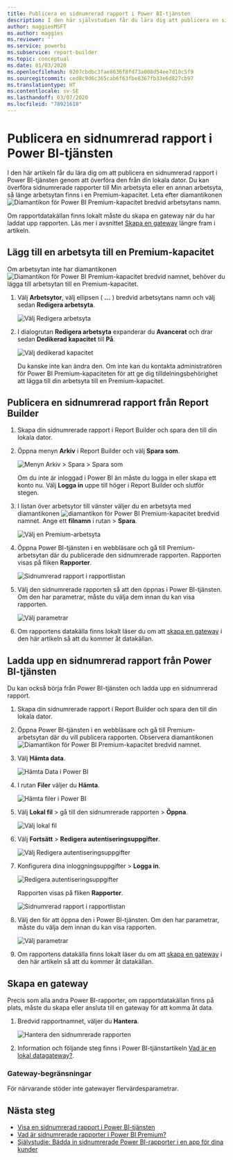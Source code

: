 ```yaml
---
title: Publicera en sidnumrerad rapport i Power BI-tjänsten
description: I den här självstudien får du lära dig att publicera en sidnumrerad rapport i Power BI-tjänsten genom att överföra den från din lokala dator.
author: maggiesMSFT
ms.author: maggies
ms.reviewer: ''
ms.service: powerbi
ms.subservice: report-builder
ms.topic: conceptual
ms.date: 01/03/2020
ms.openlocfilehash: 0207cbdbc3fae8636f8fd73a008d54ee7d10c5f9
ms.sourcegitcommit: ced8c9d6c365cab6f63fbe8367fb33e6d827cb97
ms.translationtype: HT
ms.contentlocale: sv-SE
ms.lasthandoff: 03/07/2020
ms.locfileid: "78921618"
---
```

# <a name="publish-a-paginated-report-to-the-power-bi-service"></a>Publicera en sidnumrerad rapport i Power BI-tjänsten

I den här artikeln får du lära dig om att publicera en sidnumrerad rapport i Power BI-tjänsten genom att överföra den från din lokala dator. Du kan överföra sidnumrerade rapporter till Min arbetsyta eller en annan arbetsyta, så länge arbetsytan finns i en Premium-kapacitet. Leta efter diamantikonen ![Diamantikon för Power BI Premium-kapacitet](media/paginated-reports-save-to-power-bi-service/premium-diamond.png) bredvid arbetsytans namn. 

Om rapportdatakällan finns lokalt måste du skapa en gateway när du har laddat upp rapporten. Läs mer i avsnittet [Skapa en gateway](#create-a-gateway) längre fram i artikeln.

## <a name="add-a-workspace-to-a-premium-capacity"></a>Lägg till en arbetsyta till en Premium-kapacitet

Om arbetsytan inte har diamantikonen ![Diamantikon för Power BI Premium-kapacitet](media/paginated-reports-save-to-power-bi-service/premium-diamond.png) bredvid namnet, behöver du lägga till arbetsytan till en Premium-kapacitet. 

1. Välj **Arbetsytor**, välj ellipsen ( **...** ) bredvid arbetsytans namn och välj sedan **Redigera arbetsyta**.

    ![Välj Redigera arbetsyta](media/paginated-reports-save-to-power-bi-service/power-bi-paginated-edit-workspace.png)

1. I dialogrutan **Redigera arbetsyta** expanderar du **Avancerat** och drar sedan **Dedikerad kapacitet** till **På**.

    ![Välj dedikerad kapacitet](media/paginated-reports-save-to-power-bi-service/power-bi-paginated-edit-workspace-dialog.png)

   Du kanske inte kan ändra den. Om inte kan du kontakta administratören för Power BI Premium-kapaciteten för att ge dig tilldelningsbehörighet att lägga till din arbetsyta till en Premium-kapacitet.

## <a name="from-report-builder-publish-a-paginated-report"></a>Publicera en sidnumrerad rapport från Report Builder

1. Skapa din sidnumrerade rapport i Report Builder och spara den till din lokala dator.

1. Öppna menyn **Arkiv** i Report Builder och välj **Spara som**.

    ![Menyn Arkiv > Spara > Spara som](media/paginated-reports-save-to-power-bi-service/power-bi-paginated-save-as.png)

    Om du inte är inloggad i Power BI än måste du logga in eller skapa ett konto nu. Välj **Logga in** uppe till höger i Report Builder och slutför stegen.

2. I listan över arbetsytor till vänster väljer du en arbetsyta med diamantikonen ![diamantikon för Power BI Premium-kapacitet](media/paginated-reports-save-to-power-bi-service/premium-diamond.png) bredvid namnet. Ange ett **filnamn** i rutan > **Spara**. 

    ![Välj en Premium-arbetsyta](media/paginated-reports-save-to-power-bi-service/power-bi-paginated-select-workspace.png)

4. Öppna Power BI-tjänsten i en webbläsare och gå till Premium-arbetsytan där du publicerade den sidnumrerade rapporten. Rapporten visas på fliken **Rapporter**.

    ![Sidnumrerad rapport i rapportlistan](media/paginated-reports-save-to-power-bi-service/power-bi-paginated-wwi-report.png)

5. Välj den sidnumrerade rapporten så att den öppnas i Power BI-tjänsten. Om den har parametrar, måste du välja dem innan du kan visa rapporten.

    ![Välj parametrar](media/paginated-reports-save-to-power-bi-service/power-bi-paginated-select-parameters.png)

6. Om rapportens datakälla finns lokalt läser du om att [skapa en gateway](#create-a-gateway) i den här artikeln så att du kommer åt datakällan.

## <a name="from-the-power-bi-service-upload-a-paginated-report"></a>Ladda upp en sidnumrerad rapport från Power BI-tjänsten

Du kan också börja från Power BI-tjänsten och ladda upp en sidnumrerad rapport.

1. Skapa din sidnumrerade rapport i Report Builder och spara den till din lokala dator.

1. Öppna Power BI-tjänsten i en webbläsare och gå till Premium-arbetsytan där du vill publicera rapporten. Observera diamantikonen ![Diamantikon för Power BI Premium-kapacitet](media/paginated-reports-save-to-power-bi-service/premium-diamond.png) bredvid namnet. 

1. Välj **Hämta data**.

    ![Hämta Data i Power BI](media/paginated-reports-save-to-power-bi-service/power-bi-paginated-get-data.png)

1. I rutan **Filer** väljer du **Hämta**.

    ![Hämta filer i Power BI](media/paginated-reports-save-to-power-bi-service/power-bi-paginated-files-get.png)

1. Välj **Lokal fil** > gå till den sidnumrerade rapporten > **Öppna**.

    ![Välj lokal fil](media/paginated-reports-save-to-power-bi-service/power-bi-paginated-local-file.png)

1. Välj **Fortsätt** > **Redigera autentiseringsuppgifter**.

    ![Välj Redigera autentiseringsuppgifter](media/paginated-reports-save-to-power-bi-service/power-bi-paginated-select-edit-credentials.png)

1. Konfigurera dina inloggningsuppgifter > **Logga in**.

    ![Redigera autentiseringsuppgifter](media/paginated-reports-save-to-power-bi-service/power-bi-paginated-credentials.png)

   Rapporten visas på fliken **Rapporter**.

    ![Sidnumrerad rapport i rapportlistan](media/paginated-reports-save-to-power-bi-service/power-bi-paginated-wwi-report.png)

1. Välj den för att öppna den i Power BI-tjänsten. Om den har parametrar, måste du välja dem innan du kan visa rapporten.
 
    ![Välj parametrar](media/paginated-reports-save-to-power-bi-service/power-bi-paginated-select-parameters.png)

6. Om rapportens datakälla finns lokalt läser du om att [skapa en gateway](#create-a-gateway) i den här artikeln så att du kommer åt datakällan.

## <a name="create-a-gateway"></a>Skapa en gateway

Precis som alla andra Power BI-rapporter, om rapportdatakällan finns på plats, måste du skapa eller ansluta till en gateway för att komma åt data.

1. Bredvid rapportnamnet, väljer du **Hantera**.

   ![Hantera den sidnumrerade rapporten](media/paginated-reports-save-to-power-bi-service/power-bi-paginated-manage.png)

1. Information och följande steg finns i Power BI-tjänstartikeln [Vad är en lokal datagateway?](../service-gateway-onprem.md).

### <a name="gateway-limitations"></a>Gateway-begränsningar

För närvarande stöder inte gatewayer flervärdesparametrar.


## <a name="next-steps"></a>Nästa steg

- [Visa en sidnumrerad rapport i Power BI-tjänsten](../consumer/paginated-reports-view-power-bi-service.md)
- [Vad är sidnumrerade rapporter i Power BI Premium?](paginated-reports-report-builder-power-bi.md)
- [Självstudie: Bädda in sidnumrerade Power BI-rapporter i en app för dina kunder](../developer/embed-paginated-reports-customers.md)

